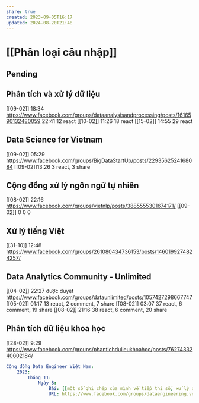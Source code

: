 ```yaml
---
share: true
created: 2023-09-05T16:17
updated: 2024-08-20T21:48
---
```

# [[Phân loại câu nhập]]
## Pending
## Phân tích và xử lý dữ liệu
[[09-02]] 18:34 https://www.facebook.com/groups/dataanalysisandprocessing/posts/1616590132480059
22:41 12 react
[[10-02]] 11:26 18 react
[[15-02]] 14:55 29 react

## Data Science for Vietnam
[[09-02]] 05:29 https://www.facebook.com/groups/BigDataStartUp/posts/2293562524168084
[[09-02]]13:26 3 react, 3 share

## Cộng đồng xử lý ngôn ngữ tự nhiên
[[08-02]] 22:16 https://www.facebook.com/groups/vietnlp/posts/3885555301674171/
[[09-02]] 0 0 0 

## Xử lý tiếng Việt 
[[31-10]] 12:48 https://www.facebook.com/groups/261080434736153/posts/1460199274824257/

## Data Analytics Community - Unlimited
[[04-02]] 22:27 được duyệt https://www.facebook.com/groups/dataunlimited/posts/1057427298667747
[[05-02]] 01:17 13 react, 2 comment, 7 share
[[08-02]] 03:07 37 react, 6 comment, 19 share
[[08-02]] 21:16 38 react, 6 comment, 20 share

## Phân tích dữ liệu khoa học
[[28-02]] 9:29 https://www.facebook.com/groups/phantichdulieukhoahoc/posts/7627433240602184/


```yaml
Cộng đồng Data Engineer Việt Nam:
    2023:
        Tháng 11:
            Ngày 8:
                Bài: [[một số ghi chép của mình về tiếp thị số, xử lý dữ liệu và lập trình]]
                URL: https://www.facebook.com/groups/dataengineering.vn/posts/7562816120412554
```